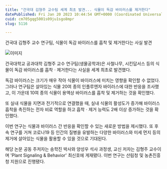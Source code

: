 ```yaml
---
title: "건국대 김형주 교수팀 세계 최초 발견... 식물이 독감 바이러스를 제거한다"
datePublished: Fri Jan 20 2023 10:44:54 GMT+0000 (Coordinated Universal Time)
cuid: cm705gqg5001s09ju1sgo8mpr
slug: 5116

---
```



건국대 김형주 교수 연구팀, 식물이 독감 바이러스를 흡착 및 제거한다는 사실 발견

![이미지](https://cdn.hashnode.com/res/hashnode/image/upload/v1739258263889/7ade61e9-9541-4f51-9762-3c1c12026d43.jpeg)

건국대학교 공과대학 김형주 교수 연구팀(생물공학과)은 사철나무, 시킨답서스 등의 식물이 독감 바이러스를 흡착ㆍ제거한다는 사실을 세계 최초로 발견했다.

독감 바이러스는 크기가 매우 작아 식물이 바이러스에 미치는 영향을 확인할 수 없었다. 그러나 연구팀은 살아있는 식물 20여 종의 인플루엔자 바이러스에 대한 반응을 조사했고, 이 가운데 10여 종의 식물이 용액상 바이러스를 흡착 및 제거하는 것을 확인했다.

또 실내 식물을 지면과 전기적으로 연결했을 때, 실내 식물의 활성도가 증가해 바이러스 흡착을 촉진하는 전자 비료 역할을 하고 흡착ㆍ제거 능력도 2배 이상 증가하는 것을 확인했다.

이번 연구는 식물과 바이러스 간 반응을 확인할 수 있는 새로운 방법을 제시했다. 또 후속 연구를 거쳐 코로나19 등 인간의 질병을 유발하는 다양한 바이러스와 미세 먼지 등의 제거에 살아있는 식물을 활용할 수 있을 것으로 기대된다.

해당 논문 공동 주저자는 송학진 박사와 양성우 석사 과정생, 교신 저자는 김형주 교수이며 'Plant Signaling & Behavior' 최신호에 게재됐다. 이번 연구는 산림청 및 농촌진흥청 지원으로 진행됐다.
